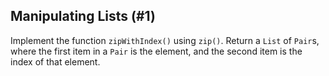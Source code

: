 ## Manipulating Lists (#1)

Implement the function `zipWithIndex()` using `zip()`. Return a `List` of
`Pair`s, where the first item in a `Pair` is the element, and the second item
is the index of that element.